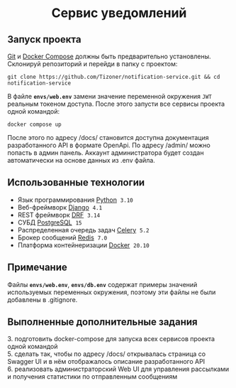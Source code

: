 <h1 align="center">Сервис уведомлений</h1>

## Запуск проекта

[Git](https://git-scm.com/book/en/v2/Getting-Started-Installing-Git) и [Docker Compose](https://docs.docker.com/compose/install/linux/) должны быть предварительно установлены. Склонируй репозиторий и перейди в папку с проектом:
```
git clone https://github.com/Tizoner/notification-service.git && cd notification-service
```
В файле **`envs/web.env`** замени значение переменной окружения `JWT` реальным токеном доступа. После этого запусти все сервисы проекта одной командой:
```
docker compose up
```
После этого по адресу /docs/ становится доступна документация разработанного API в формате OpenApi.
По адресу /admin/ можно попасть в админ панель. Аккаунт администратора будет создан автоматически на основе данных из .env файла.

## Использованные технологии
- Язык программирования [Python](https://www.python.org) &nbsp;`3.10`
- Веб-фреймворк [Django](https://www.djangoproject.com) &nbsp;`4.1`
- REST фреймворк [DRF](https://www.django-rest-framework.org) &nbsp;`3.14`
- СУБД [PostgreSQL](https://www.postgresql.org) &nbsp;`15`
- Распределенная очередь задач [Celery](https://docs.celeryq.dev) &nbsp;`5.2`
- Брокер сообщений [Redis](https://redis.io) &nbsp;`7.0`
- Платформа контейнеризации [Docker](https://www.docker.com) &nbsp;`20.10`

## Примечание
Файлы  **`envs/web.env`**, **`envs/db.env`** содержат примеры значений используемых переменных окружения, поэтому эти файлы не были добавлены в .gitignore.

## Выполненные дополнительные задания
3\. подготовить docker-compose для запуска всех сервисов проекта одной командой  
5. сделать так, чтобы по адресу /docs/ открывалась страница со Swagger UI и в нём отображалось описание разработанного API  
6. реализовать администраторский Web UI для управления рассылками и получения статистики по отправленным сообщениям
